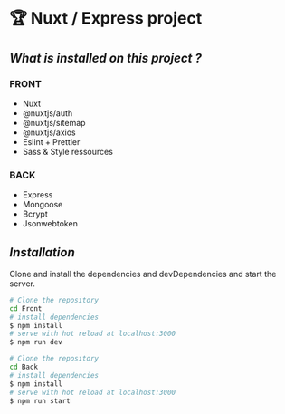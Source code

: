 # 🏆 Nuxt / Express project

## _What is installed on this project ?_

### FRONT
- Nuxt
- @nuxtjs/auth
- @nuxtjs/sitemap
- @nuxtjs/axios
- Eslint + Prettier
- Sass & Style ressources

### BACK
- Express
- Mongoose
- Bcrypt
- Jsonwebtoken

## _Installation_

Clone and install the dependencies and devDependencies and start the server.

```sh
# Clone the repository
cd Front
# install dependencies
$ npm install
# serve with hot reload at localhost:3000
$ npm run dev

# Clone the repository
cd Back
# install dependencies
$ npm install
# serve with hot reload at localhost:3000
$ npm run start
```